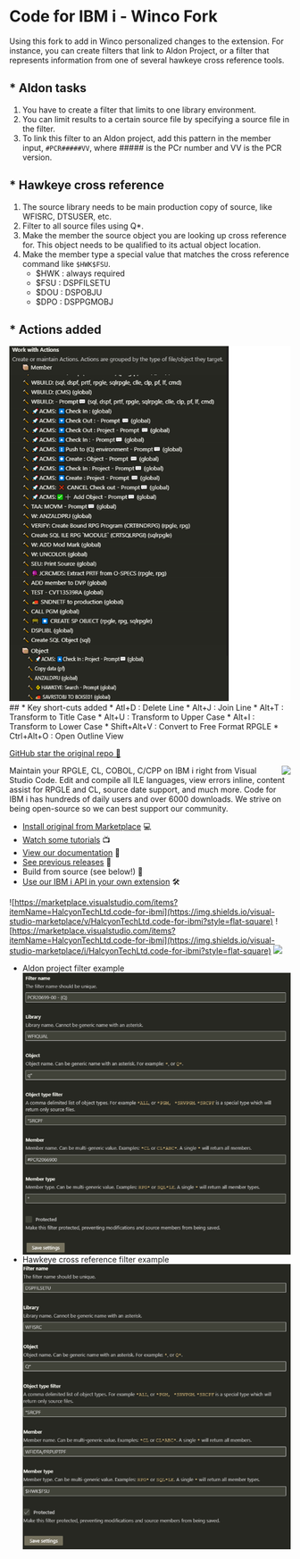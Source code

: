 # Code for IBM i - Winco Fork

Using this fork to add in Winco personalized changes to the extension.  For instance, you can create filters that link to Aldon Project, or a filter that represents information from one of several hawkeye cross reference tools.

## * Aldon tasks
  1. You have to create a filter that limits to one library environment.
  2. You can limit results to a certain source file by specifying a source file in the filter.
  3. To link this filter to an Aldon project, add this pattern in the member input, `#PCR#####VV`, where ##### is the PCr number and VV is the PCR version.
## * Hawkeye cross reference
  1. The source library needs to be main production copy of source, like WFISRC, DTSUSER, etc. 
  2. Filter to all source files using Q*.
  3. Make the member the source object you are looking up cross reference for.  This object needs to be qualified to its actual object location.
  4. Make the member type a special value that matches the cross reference command like `$HWK$FSU`.
     - $HWK : always required
     - $FSU : DSPFILSETU
     - $DOU : DSPOBJU
     - $DPO : DSPPGMOBJ

## * Actions added
  <img src="Actions.png">
## * Key short-cuts added
  * Atl+D : Delete Line
  * Alt+J : Join Line
  * Alt+T : Transform to Title Case
  * Alt+U : Transform to Upper Case
  * Alt+I : Transform to Lower Case
  * Shift+Alt+V : Convert to Free Format RPGLE
  * Ctrl+Alt+O : Open Outline View


[GitHub star the original repo 🌟](https://github.com/halcyon-tech/vscode-ibmi)
 
 
<img src="./icon.png" align="right">

Maintain your RPGLE, CL, COBOL, C/CPP on IBM i right from Visual Studio Code. Edit and compile all ILE languages, view errors inline, content assist for RPGLE and CL, source date support, and much more. Code for IBM i has hundreds of daily users and over 6000 downloads. We strive on being open-source so we can best support our community.

* [Install original from Marketplace](https://marketplace.visualstudio.com/items?itemName=HalcyonTechLtd.code-for-ibmi) 💻
* [Watch some tutorials](https://www.youtube.com/playlist?list=PLNl31cqBafCp-ml8WqPeriHWLD1bkg7KL) 📺
* [View our documentation](https://halcyon-tech.github.io/vscode-ibmi/#/) 📘
* [See previous releases](https://github.com/halcyon-tech/vscode-ibmi/releases) 🔎
* Build from source (see below!) 🔨
* [Use our IBM i API in your own extension](https://halcyon-tech.github.io/vscode-ibmi/#/pages/api/extending) 🛠

![https://marketplace.visualstudio.com/items?itemName=HalcyonTechLtd.code-for-ibmi](https://img.shields.io/visual-studio-marketplace/v/HalcyonTechLtd.code-for-ibmi?style=flat-square) 
![https://marketplace.visualstudio.com/items?itemName=HalcyonTechLtd.code-for-ibmi](https://img.shields.io/visual-studio-marketplace/i/HalcyonTechLtd.code-for-ibmi?style=flat-square) 
![](https://img.shields.io/visual-studio-marketplace/r/HalcyonTechLtd.code-for-ibmi?style=flat-square) 

* Aldon project filter example 
  <img src="./aldon-filter.png" align="left">
* Hawkeye cross reference filter example 
  <img src="./hawkeye-filter.png" align="left">
